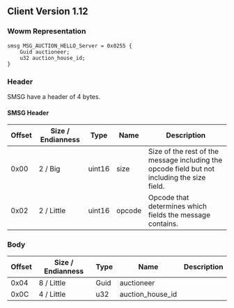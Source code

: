## Client Version 1.12

### Wowm Representation
```rust,ignore
smsg MSG_AUCTION_HELLO_Server = 0x0255 {
    Guid auctioneer;    
    u32 auction_house_id;    
}

```
### Header
SMSG have a header of 4 bytes.

#### SMSG Header
| Offset | Size / Endianness | Type   | Name   | Description |
| ------ | ----------------- | ------ | ------ | ----------- |
| 0x00   | 2 / Big           | uint16 | size   | Size of the rest of the message including the opcode field but not including the size field.|
| 0x02   | 2 / Little        | uint16 | opcode | Opcode that determines which fields the message contains.|
### Body
| Offset | Size / Endianness | Type | Name | Description |
| ------ | ----------------- | ---- | ---- | ----------- |
| 0x04 | 8 / Little | Guid | auctioneer |  |
| 0x0C | 4 / Little | u32 | auction_house_id |  |
